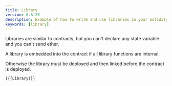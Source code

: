 ```yaml
---
title: Library
version: 0.8.20
description: Example of how to write and use libraries in your Solidity code
keywords: [library]
---
```


Libraries are similar to contracts, but you can't declare any state variable and
you can't send ether.

A library is embedded into the contract if all library functions are internal.

Otherwise the library must be deployed and then linked before the contract is deployed.

```solidity
{{{Library}}}
```
